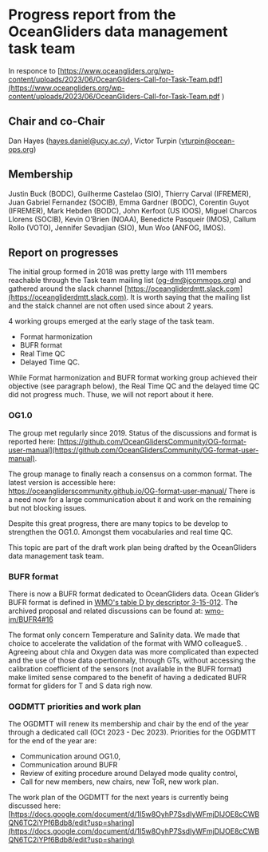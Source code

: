 # Progress report from the OceanGliders data management task team
In responce to [https://www.oceangliders.org/wp-content/uploads/2023/06/OceanGliders-Call-for-Task-Team.pdf](https://www.oceangliders.org/wp-content/uploads/2023/06/OceanGliders-Call-for-Task-Team.pdf )

## Chair and co-Chair
Dan Hayes (hayes.daniel@ucy.ac.cy), Victor Turpin (vturpin@ocean-ops.org)

## Membership
Justin Buck (BODC), Guilherme Castelao (SIO), Thierry Carval (IFREMER), Juan Gabriel Fernandez (SOCIB), Emma Gardner (BODC), Corentin Guyot (IFREMER), Mark Hebden (BODC), John Kerfoot (US IOOS), Miguel Charcos Llorens (SOCIB), Kevin O’Brien (NOAA), Benedicte Pasqueir (IMOS), Callum Rollo (VOTO), Jennifer Sevadjian (SIO), Mun Woo (ANFOG, IMOS).

## Report on progresses
The initial group formed in 2018 was pretty large with 111 members reachable through the Task team mailing list (og-dm@jcommops.org) and gathered around the slack channel [https://oceangliderdmtt.slack.com](https://oceangliderdmtt.slack.com).
It is worth saying that the mailing list and the stalck channel are not often used since about 2 years.

4 working groups emerged at the early stage of the task team.
* Format harmonization
* BUFR format
* Real Time QC
* Delayed Time QC. 

While Format harmonization and BUFR format working group achieved their objective (see paragraph below), the Real Time QC and the delayed time QC did not progress much. Thuse, we will not report about it here.

### OG1.0
The group met regularly since 2019. Status of the discussions and format is reported here: [https://github.com/OceanGlidersCommunity/OG-format-user-manual](https://github.com/OceanGlidersCommunity/OG-format-user-manual).

The group manage to finally reach a consensus on a common format. The latest version is accessible here: https://oceangliderscommunity.github.io/OG-format-user-manual/
There is a need now for a large communication about it and work on the remaining but not blocking issues.

Despite this great progress, there are many topics to be develop to strengthen the OG1.0.
Amongst them vocabularies and real time QC.

This topic are part of the draft work plan being drafted by the OceanGliders data management task team.

### BUFR format
There is now a BUFR format dedicated to OceanGliders data. 
Ocean Glider’s BUFR format is defined in [WMO's table D by descriptor 3-15-012](https://github.com/wmo-im/BUFR4/blob/master/BUFR_TableD_en_15.csv). 
The archived proposal and related discussions can be found at: [wmo-im/BUFR4#16](https://github.com/wmo-im/BUFR4/issues/16)

The format only concern Temperature and Salinity data. We made that choice to accelerate the validation of the format with WMO colleagueS. .
Agreeing about chla and Oxygen data was more complicated than expected and the use of those data opertionnaly, through GTs, without accessing the calibration coefficient of the sensors (not available in the BUFR format) make limited sense compared to the benefit of having a dedicated BUFR format for gliders for T and S data righ now. 

### OGDMTT priorities and work plan
The OGDMTT will renew its membership and chair by the end of the year through a dedicated call (OCt 2023 - Dec 2023).
Priorities for the OGDMTT for the end of the year are:
* Communication around OG1.0,
* Communication around BUFR
* Review of exiting procedure around Delayed mode quality control,
* Call for new members, new chairs, new ToR, new work plan.

The work plan of the OGDMTT for the next years is currently being discussed here: [https://docs.google.com/document/d/1I5w8OyhP7SsdIyWFmjDlJOE8cCWBQN6TC2iYPf6Bdb8/edit?usp=sharing](https://docs.google.com/document/d/1I5w8OyhP7SsdIyWFmjDlJOE8cCWBQN6TC2iYPf6Bdb8/edit?usp=sharing)
